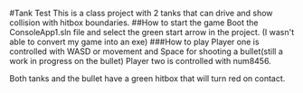#Tank Test
This is a class project with  2 tanks that can drive and show collision with hitbox boundaries.
##How to start the game
Boot the ConsoleApp1.sln file and select the green start arrow in the project.
(I wasn't able to convert my game into an exe)
###How to play
Player one is controlled with WASD or movement and Space for shooting a bullet(still a work in progress on the bullet)
Player two is controlled with num8456.

Both tanks and the bullet have a green hitbox that will turn red on contact.
